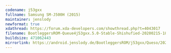 ```yaml
---
codename: j53gxx
fullname: Samsung SM-J500H (2015)
maintainer: jenslody
newformat: true
xdathread: https://forum.xda-developers.com/showthread.php?t=4043017
filename: BootleggersROM-Queue4j53gxx.5.0-Stable-Shishufied-20200215-185339.zip
buildsize: 471062443
mirrorlink: https://android.jenslody.de/BootleggersROM/j53gxx/Queso/20200215-185339/
---
```


